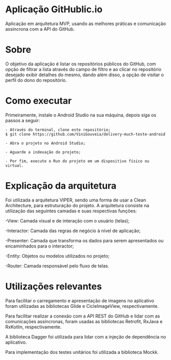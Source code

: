 <h1 align="start">Aplicação GitHublic.io</h1>
<p align="start">Aplicação em arquitetura MVP, usando as melhores práticas e comunicação assíncrona com a API do GitHub. </p>

<h1 align="start">Sobre</h1>
<p align="start">O objetivo da aplicação é listar os repositórios públicos do GitHub, com opção de filtrar a lista através do campo de filtro e ao clicar no repositório desejado exibir detalhes do mesmo, dando além disso, a opção de visitar o perfil do dono do repositório.</p>

<h1 align="start">Como executar</h1>
<p align="start">Primeiramente, instale o Android Studio na sua máquina, depois siga os passos a seguir:</p>

```
- Através do terminal, clone este repositório;
$ git clone https://github.com/ViniGouveia/delivery-much-teste-android

- Abra o projeto no Android Studio;

- Aguarde a indexação do projeto;

- Por fim, execute o Run do projeto em um dispositivo físico ou virtual.
```
<h1 align="start">Explicação da arquitetura</h1>
<p align="start">Foi utilizada a arquitetura VIPER, sendo uma forma de usar a Clean Architecture, para estruturação do projeto. A arquitetura consiste na utilização das seguintes camadas e suas respectivas funções:</p>
<p align="start">-View: Camada visual e de interação com o usuário (telas);</p>
<p align="start">-Interactor: Camada das regras de negócio à nível de aplicação;</p>
<p align="start">-Presenter: Camada que transforma os dados para serem apresentados ou encaminhados para o interactor;</p>
<p align="start">-Entity: Objetos ou modelos utilizados no projeto;</p>
<p align="start">-Router: Camada responsável pelo fluxo de telas.</p>

<h1 align="start">Utilizações relevantes</h1>
<p align="start">Para facilitar o carregamento e apresentação de imagens no aplicativo foram utilizadas as bibliotecas Glide e CicleImageView, respectivamente.</p>
<p align="start">Para facilitar realizar a conexão com a API REST do GitHub e lidar com as comunicações assíncronas, foram usadas as bibliotecas Retrofit, RxJava e RxKotlin, respectivamente.</p>
<p align="start">A biblioteca Dagger foi utilizada para lidar com a injeção de dependência no aplicativo.</p>
<p align="start">Para implementação dos testes unitários foi utilizada a biblioteca Mockk.</p>
